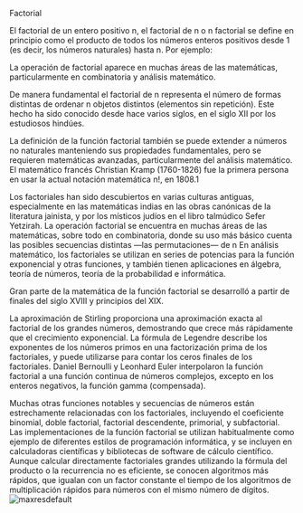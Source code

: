 Factorial

El factorial de un entero positivo n, el factorial de n o n factorial se define en principio como el producto de todos los números enteros positivos desde 1 (es decir, los números naturales) hasta n. Por ejemplo:


La operación de factorial aparece en muchas áreas de las matemáticas, particularmente en combinatoria y análisis matemático.

De manera fundamental el factorial de n representa el número de formas distintas de ordenar n objetos distintos (elementos sin repetición). Este hecho ha sido conocido desde hace varios siglos, en el siglo XII por los estudiosos hindúes.

La definición de la función factorial también se puede extender a números no naturales manteniendo sus propiedades fundamentales, pero se requieren matemáticas avanzadas, particularmente del análisis matemático. El matemático francés Christian Kramp (1760-1826) fue la primera persona en usar la actual notación matemática n!, en 1808.1​

Los factoriales han sido descubiertos en varias culturas antiguas, especialmente en las matemáticas indias en las obras canónicas de la literatura jainista, y por los místicos judíos en el libro talmúdico Sefer Yetzirah. La operación factorial se encuentra en muchas áreas de las matemáticas, sobre todo en combinatoria, donde su uso más básico cuenta las posibles secuencias distintas —las permutaciones— de 
n
 En análisis matemático, los factoriales se utilizan en series de potencias para la función exponencial y otras funciones, y también tienen aplicaciones en álgebra, teoría de números, teoría de la probabilidad e informática.

Gran parte de la matemática de la función factorial se desarrolló a partir de finales del siglo XVIII y principios del XIX.

La aproximación de Stirling proporciona una aproximación exacta al factorial de los grandes números, demostrando que crece más rápidamente que el crecimiento exponencial. La fórmula de Legendre describe los exponentes de los números primos en una factorización prima de los factoriales, y puede utilizarse para contar los ceros finales de los factoriales. Daniel Bernoulli y Leonhard Euler interpolaron la función factorial a una función continua de números complejos, excepto en los enteros negativos, la función gamma (compensada).

Muchas otras funciones notables y secuencias de números están estrechamente relacionadas con los factoriales, incluyendo el coeficiente binomial, doble factorial, factorial descendente, primorial, y subfactorial. Las implementaciones de la función factorial se utilizan habitualmente como ejemplo de diferentes estilos de programación informática, y se incluyen en calculadoras científicas y bibliotecas de software de cálculo científico. Aunque calcular directamente factoriales grandes utilizando la fórmula del producto o la recurrencia no es eficiente, se conocen algoritmos más rápidos, que igualan con un factor constante el tiempo de los algoritmos de multiplicación rápidos para números con el mismo número de dígitos.![maxresdefault](https://github.com/user-attachments/assets/86aff47f-ee8c-48d3-85e6-1d25b1b1be71)
